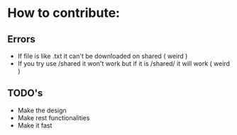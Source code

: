 # How to contribute:

## Errors

- If file is like .txt it can't be downloaded on shared ( weird )
- If you try use /shared it won't work but if it is /shared/ it will work ( weird )

## TODO's

- Make the design
- Make rest functionalities
- Make it fast
